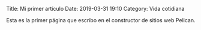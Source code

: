 Title: Mi primer artículo
Date: 2019-03-31 19:10
Category: Vida cotidiana


Esta es la primer página que escribo en el constructor de sitios web Pelican.
